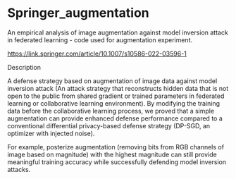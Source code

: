 # Springer_augmentation

An empirical analysis of image augmentation against model inversion attack in federated learning - code used for augmentation experiment.

https://link.springer.com/article/10.1007/s10586-022-03596-1

Description

A defense strategy based on augmentation of image data against model inversion attack (An attack strategy that reconstructs hidden data that is not open to the public from shared gradient or trained parameters in federated learning or collaborative learning environment). By modifying the training data before the collaborative learning process, we proved that a simple augmentation can provide enhanced defense performance compared to a conventional differential privacy-based defense strategy (DP-SGD, an optimizer with injected noise).

For example, posterize augmentation (removing bits from RGB channels of image based on magnitude) with the highest magnitude can still provide meaningful training accuracy while successfully defending model inversion attacks.
